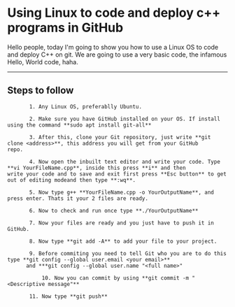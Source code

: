 # Using Linux to code and deploy c++ programs in GitHub

Hello people, today I'm going to show you how to use a Linux OS to code and deploy C++ on git. 
We are going to use a very basic code, the infamous Hello, World code, haha.

---
## Steps to follow

	       1. Any Linux OS, preferablly Ubuntu.
 
	       2. Make sure you have GitHub installed on your OS. If install using the command **sudo apt install git-all**

	       3. After this, clone your Git repository, just write **git clone <address>**, this address you will get from your GitHub 		  repo.

	       4. Now open the inbuilt text editor and write your code. Type **vi YourFileName.cpp**, inside this press **i** and then                     write your code and to save and exit first press **Esc button** to get out of editing modeand then type **:wq**.

	       5. Now type g++ **YourFileName.cpp -o YourOutputName**, and press enter. Thats it your 2 files are ready.

	       6. Now to check and run once type **./YourOutputName**

	       7. Now your files are ready and you just have to push it in GitHub.

	       8. Now type **git add -A** to add your file to your project.

	       9. Before commiting you need to tell Git who you are to do this type **git config --global user.email <your email>** 
		  and ***git config --global user.name "<full name>"
	    
               10. Now you can commit by using **git commit -m "<Descriptive message"**

	       11. Now type **git push**

